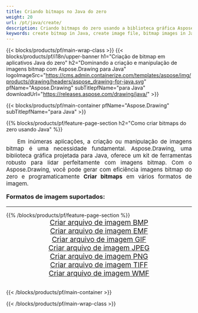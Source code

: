 ```yaml
---
title: Criando bitmaps no Java do zero
weight: 20
url: /pt/java/create/
description: Criando bitmaps do zero usando a biblioteca gráfica Aspose.Drawing para Java
keywords: create bitmap in Java, create image file, bitmap images in Java, bitmap from scratch, graphic library para Java, generate images in Java
---
```


{{< blocks/products/pf/main-wrap-class >}}
{{< blocks/products/pf/i18n/upper-banner h1="Criação de bitmap em aplicativos Java do zero" h2="Dominando a criação e manipulação de imagens bitmap com Aspose.Drawing para Java" logoImageSrc="https://cms.admin.containerize.com/templates/aspose/img/products/drawing/headers/aspose_drawing-for-java.svg" pfName="Aspose.Drawing" subTitlepfName="para Java" downloadUrl="https://releases.aspose.com/drawing/java/" >}}

{{< blocks/products/pf/main-container pfName="Aspose.Drawing" subTitlepfName="para Java" >}}

{{% blocks/products/pf/feature-page-section  h2="Como criar bitmaps do zero usando Java" %}}
<p align="justify" style="text-indent:2em;font-size:15px;">
Em inúmeras aplicações, a criação ou manipulação de imagens bitmap é uma necessidade fundamental. Aspose.Drawing, uma biblioteca gráfica projetada para Java, oferece um kit de ferramentas robusto para lidar perfeitamente com imagens bitmap. Com o Aspose.Drawing, você pode gerar com eficiência imagens bitmap do zero e programaticamente <b>Criar bitmaps</b> em vários formatos de imagem.
</p>

<h3 style="margin-top:16px;">
Formatos de imagem suportados:
</h3>

<hr/>
{{% /blocks/products/pf/feature-page-section %}}
<div class="container-fluid productfamilypage bg-gray">
    <div class="convertypes bg-gray agp-content section">
        <div class="container">
		    <div class="row other-converters" style="gap: 10px;font-size: 19px;text-align:center;">
		        <div class='col-md-3 other-converter remove-lp remove-rp'><a href="bmp/" style="padding:15px;">Criar arquivo de imagem BMP</a></div>
                <div class='col-md-3 other-converter remove-lp remove-rp'><a href="emf/" style="padding:15px;">Criar arquivo de imagem EMF</a></div>
                <div class='col-md-3 other-converter remove-lp remove-rp'><a href="gif/" style="padding:15px;">Criar arquivo de imagem GIF</a></div>
                <div class='col-md-3 other-converter remove-lp remove-rp'><a href="jpeg/" style="padding:15px;">Criar arquivo de imagem JPEG</a></div>
                <div class='col-md-3 other-converter remove-lp remove-rp'><a href="png/" style="padding:15px;">Criar arquivo de imagem PNG</a></div>
                <div class='col-md-3 other-converter remove-lp remove-rp'><a href="tiff/" style="padding:15px;">Criar arquivo de imagem TIFF</a></div>
                <div class='col-md-3 other-converter remove-lp remove-rp'><a href="wmf/" style="padding:15px;">Criar arquivo de imagem WMF</a></div>
            </div>
        </div>
    </div>
</div>
<br/>

{{< /blocks/products/pf/main-container >}}

{{< /blocks/products/pf/main-wrap-class >}}
